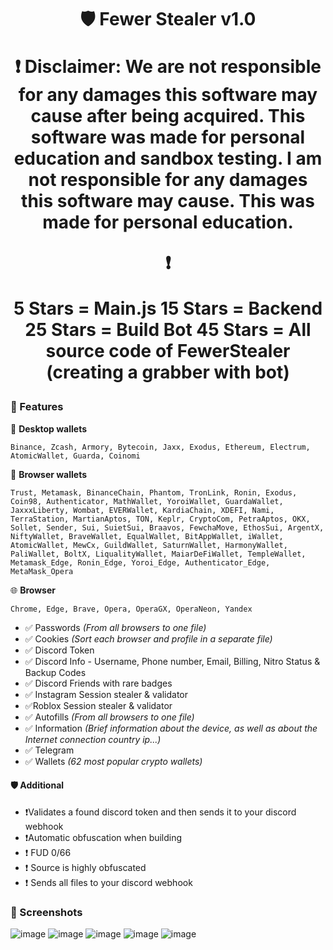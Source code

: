 <h1 align="center">
🛡️ Fewer Stealer v1.0

❗️ Disclaimer: We are not responsible for any damages this software may cause after being acquired. This software was made for personal education and sandbox testing. I am not responsible for any damages this software may cause. This was made for personal education.

❗️ 

5 Stars = Main.js 
15 Stars = Backend
25 Stars = Build Bot
45 Stars = All source code of FewerStealer (creating a grabber with bot)
### 📝 Features

🧊 **Desktop wallets**

   `Binance, Zcash, Armory, Bytecoin, Jaxx, Exodus, Ethereum, Electrum, AtomicWallet, Guarda, Coinomi`

🦊 **Browser wallets**

   `Trust, Metamask, BinanceChain, Phantom, TronLink, Ronin, Exodus, Coin98, Authenticator, MathWallet, YoroiWallet, GuardaWallet, JaxxxLiberty, Wombat, EVERWallet, KardiaChain, XDEFI, Nami, TerraStation, MartianAptos, TON, Keplr, CryptoCom, PetraAptos, OKX, Sollet, Sender, Sui, SuietSui, Braavos, FewchaMove, EthosSui, ArgentX, NiftyWallet, BraveWallet, EqualWallet, BitAppWallet, iWallet, AtomicWallet, MewCx, GuildWallet, SaturnWallet, HarmonyWallet, PaliWallet, BoltX, LiqualityWallet, MaiarDeFiWallet, TempleWallet, Metamask_Edge, Ronin_Edge, Yoroi_Edge, Authenticator_Edge, MetaMask_Opera`

🌐 **Browser**

   `Chrome, Edge, Brave, Opera, OperaGX, OperaNeon, Yandex`
- ✅ Passwords _(From all browsers to one file)_
- ✅ Cookies _(Sort each browser and profile in a separate file)_
- ✅ Discord Token
- ✅ Discord Info - Username, Phone number, Email, Billing, Nitro Status & Backup Codes
- ✅ Discord Friends with rare badges
- ✅ Instagram Session stealer & validator
- ✅Roblox Session stealer & validator 
- ✅ Autofills _(From all browsers to one file)_
- ✅ Information _(Brief information about the device, as well as about the Internet connection country ip...)_
- ✅ Telegram
- ✅ Wallets _(62 most popular crypto wallets)_

#### 🛡️ Additional
- ❗️Validates a found discord token and then sends it to your discord webhook
- ❗️Automatic obfuscation when building
- ❗️ FUD 0/66
- ❗️ Source is highly obfuscated
- ❗️ Sends all files to your discord webhook



### 📸 Screenshots
![image](https://github.com/paralox399/fewer-stealer/assets/54511577/39ba8760-baf9-4a67-bb0f-44ec951aa805)
![image](https://github.com/paralox399/fewer-stealer/assets/54511577/c3870c64-9c31-4e86-8111-cee8a01edba5)
![image](https://github.com/paralox399/fewer-stealer/assets/54511577/b9c292cc-64c7-46e5-b7f6-1f1f2e178d2a)
![image](https://github.com/paralox399/fewer-stealer/assets/54511577/dc7a45a1-d866-4420-bcb8-08fafa99e4cf)
![image](https://github.com/paralox399/fewer-stealer/assets/54511577/28f574b6-2e79-4588-a47c-1b784048eda9)

